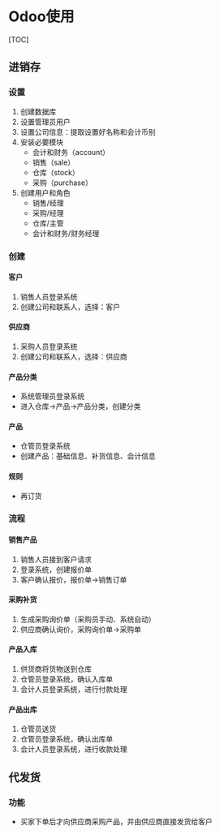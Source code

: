 


# Odoo使用

[TOC]


## 进销存

### 设置
1. 创建数据库
1. 设置管理员用户
1. 设置公司信息：提取设置好名称和会计币别
1. 安装必要模块
    * 会计和财务（account）
    * 销售（sale）
    * 仓库（stock）
    * 采购（purchase）
1. 创建用户和角色
    * 销售/经理
    * 采购/经理
    * 仓库/主管
    * 会计和财务/财务经理


### 创建
#### 客户
1. 销售人员登录系统
1. 创建公司和联系人，选择：客户

#### 供应商
1. 采购人员登录系统
1. 创建公司和联系人，选择：供应商

#### 产品分类
* 系统管理员登录系统
* 进入仓库->产品->产品分类，创建分类

#### 产品
* 仓管员登录系统
* 创建产品：基础信息、补货信息、会计信息

#### 规则
* 再订货


### 流程
#### 销售产品
1. 销售人员接到客户请求
1. 登录系统，创建报价单
1. 客户确认报价，报价单->销售订单

#### 采购补货
1. 生成采购询价单（采购员手动、系统自动）
1. 供应商确认询价，采购询价单->采购单

#### 产品入库
1. 供货商将货物送到仓库
1. 仓管员登录系统，确认入库单
1. 会计人员登录系统，进行付款处理

#### 产品出库
1. 仓管员送货
1. 仓管员登录系统，确认出库单
1. 会计人员登录系统，进行收款处理


## 代发货

### 功能
* 买家下单后才向供应商采购产品，并由供应商直接发货给客户